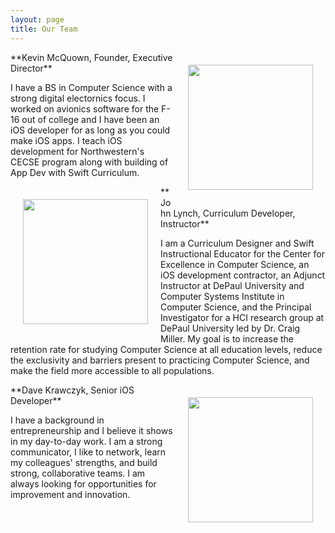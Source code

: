 ```yaml
---
layout: page
title: Our Team
---
```


<img style="float: right; padding: 20px; width: 200px" src="../assets/img/Kevin.jpg">
**Kevin McQuown, Founder, Executive Director**

I have a BS in Computer Science with a strong digital electornics focus.  I worked on avionics software for the F-16 out of college and I have been an iOS developer for as long as you could make iOS apps. I teach iOS development for Northwestern's CECSE program along with building of App Dev with Swift Curriculum.

<img style="float: left; padding: 20px; width: 200px" src="../assets/img/LynchProfile.png">
**John Lynch, Curriculum Developer, Instructor**

I am a Curriculum Designer and Swift Instructional Educator for the Center for Excellence in Computer Science, an iOS development contractor, an Adjunct Instructor at DePaul University and Computer Systems Institute in Computer Science, and the Principal Investigator for a HCI research group at DePaul University led by Dr. Craig Miller. My goal is to increase the retention rate for studying Computer Science at all education levels, reduce the exclusivity and barriers present to practicing Computer Science, and make the field more accessible to all populations.

<img style="float: right; padding: 20px; width: 200px" src="../assets/img/dave2.jpg">
**Dave Krawczyk, Senior iOS Developer**

I have a background in entrepreneurship and I believe it shows in my day-to-day work. I am a strong communicator, I like to network, learn my colleagues' strengths, and build strong, collaborative teams. I am always looking for opportunities for improvement and innovation.